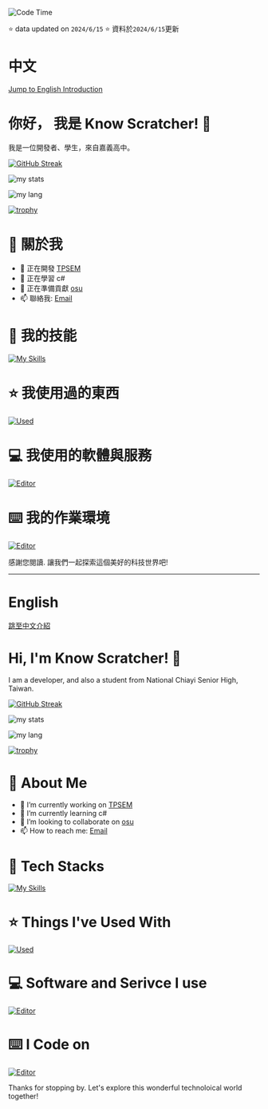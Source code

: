 ![Code Time](http://img.shields.io/badge/Code%20Time%20Since%202024/6/15-6%20hrs%200%20mins-blue)

⭐ data updated on `2024/6/15`
⭐ 資料於`2024/6/15`更新

# 中文
[Jump to English Introduction](#english)
# 你好， 我是 Know Scratcher! 👋
我是一位開發者、學生，來自嘉義高中。

[![GitHub Streak](https://streak-stats.demolab.com/?user=knowscratcher&theme=holi-theme)](https://git.io/streak-stats)

![my stats](https://github-readme-stats.vercel.app/api?username=knowscratcher&theme=vue-dark&show_icons=true&hide_border=true&count_private=true)

![my lang](https://github-readme-stats.vercel.app/api/top-langs/?username=knowscratcher&layout=compact&theme=vue-dark&hide_border=true)

[![trophy](https://github-profile-trophy.vercel.app/?username=knowscratcher&theme=darkhub)](https://github.com/ryo-ma/github-profile-trophy)

# 🚀 關於我
- 🔭 正在開發 [TPSEM](https://github.com/KnowScratcher/TPSEM)
- 🌱 正在學習 c#
- 👯 正在準備貢獻 [osu](https://github.com/ppy/osu)
- 📫 聯絡我: [Email](mailto:yianlee2008@gmail.com)

# 🌟 我的技能
[![My Skills](https://skillicons.dev/icons?i=py,discord,js,java,md,html,css,arduino,dart,flutter,cpp,kotlin)](https://skillicons.dev)

# ⭐ 我使用過的東西
[![Used](https://skillicons.dev/icons?i=opencv,flask,blender,jquery,raspberrypi,selenium,tensorflow)](https://skillicons.dev)

# 💻 我使用的軟體與服務
[![Editor](https://skillicons.dev/icons?i=vscode,idea,visualstudio,git,github,gcp,gmail,postman,replit,stackoverflow,instagram)](https://skillicons.dev)

# ⌨️ 我的作業環境
[![Editor](https://skillicons.dev/icons?i=windows,ubuntu)](https://skillicons.dev)

感謝您閱讀. 讓我們一起探索這個美好的科技世界吧!
<hr>


# English
[跳至中文介紹](#中文)
# Hi, I'm Know Scratcher! 👋
I am a developer, and also a student from National Chiayi Senior High, Taiwan.

[![GitHub Streak](https://streak-stats.demolab.com/?user=knowscratcher&theme=holi-theme)](https://git.io/streak-stats)

![my stats](https://github-readme-stats.vercel.app/api?username=knowscratcher&theme=vue-dark&show_icons=true&hide_border=true&count_private=true)

![my lang](https://github-readme-stats.vercel.app/api/top-langs/?username=knowscratcher&layout=compact&theme=vue-dark&hide_border=true)

[![trophy](https://github-profile-trophy.vercel.app/?username=knowscratcher&theme=darkhub)](https://github.com/ryo-ma/github-profile-trophy)

# 🚀 About Me
- 🔭 I’m currently working on [TPSEM](https://github.com/KnowScratcher/TPSEM)
- 🌱 I’m currently learning c#
- 👯 I’m looking to collaborate on [osu](https://github.com/ppy/osu)
- 📫 How to reach me: [Email](mailto:yianlee2008@gmail.com)

# 🌟 Tech Stacks
[![My Skills](https://skillicons.dev/icons?i=py,discord,js,java,md,html,css,arduino,dart,flutter,cpp,kotlin)](https://skillicons.dev)

# ⭐ Things I've Used With
[![Used](https://skillicons.dev/icons?i=opencv,flask,blender,jquery,raspberrypi,selenium,tensorflow)](https://skillicons.dev)

# 💻 Software and Serivce I use
[![Editor](https://skillicons.dev/icons?i=vscode,idea,visualstudio,git,github,gcp,gmail,postman,replit,stackoverflow,instagram)](https://skillicons.dev)

# ⌨️ I Code on
[![Editor](https://skillicons.dev/icons?i=windows,ubuntu)](https://skillicons.dev)

Thanks for stopping by. Let's explore this wonderful technoloical world together!




<!--
**KnowScratcher/KnowScratcher** is a ✨ _special_ ✨ repository because its `README.md` (this file) appears on your GitHub profile.

Here are some ideas to get you started:


-->
